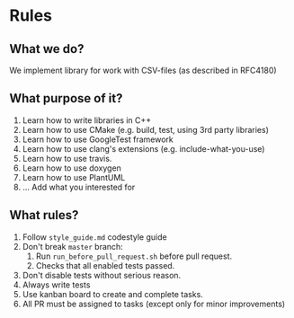 
# Rules

## What we do?

We implement library for work with CSV-files (as described in RFC4180)

## What purpose of it?

1. Learn how to write libraries in C++
2. Learn how to use CMake (e.g. build, test, using 3rd party libraries)
3. Learn how to use GoogleTest framework
4. Learn how to use clang's extensions (e.g. include-what-you-use)
5. Learn how to use travis.
6. Learn how to use doxygen
7. Learn how to use PlantUML
8. ... Add what you interested for

## What rules?

1. Follow `style_guide.md` codestyle guide
2. Don't break `master` branch:
    1. Run `run_before_pull_request.sh` before pull request.
    2. Checks that all enabled tests passed.
3. Don't disable tests without serious reason.
4. Always write tests
5. Use kanban board to create and complete tasks. 
6. All PR must be assigned to tasks (except only for minor improvements)

## 